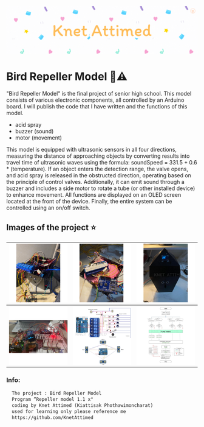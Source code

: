 ![Knet Attimed](pic/KnetAttimed.gif)
# Bird Repeller Model 🦅⚠️
"Bird Repeller Model" is the final project of senior high school. This model consists of various electronic components, all controlled by an Arduino board. I will publish the code that I have written and the functions of this model.
- acid spray
- buzzer (sound)
- motor (movement)

This model is equipped with ultrasonic sensors in all four directions, measuring the distance of approaching objects by converting results into travel time of ultrasonic waves using the formula: soundSpeed = 331.5 + 0.6 * (temperature). If an object enters the detection range, the valve opens, and acid spray is released in the obstructed direction, operating based on the principle of control valves. Additionally, it can emit sound through a buzzer and includes a side motor to rotate a tube (or other installed device) to enhance movement. All functions are displayed on an OLED screen located at the front of the device. Finally, the entire system can be controlled using an on/off switch.


## Images of the project ⭐
| ![Image 1](pic/1.jpg) | ![Image 2](pic/2.jpg) | ![Image 3](pic/3.jpg) |
|-------------------------|-------------------------|-------------------------|
| ![Image 1](pic/4.jpg) | ![Image 2](pic/5.jpg) | ![Image 3](pic/6.jpg) |

### Info:

```
  The project : Bird Repeller Model
  Program “Repeller model 1.1 x"
  coding by Knet Attimed (Kiattisak Phothawimoncharat)
  used for learning only please reference me
  https://github.com/KnetAttimed
```
